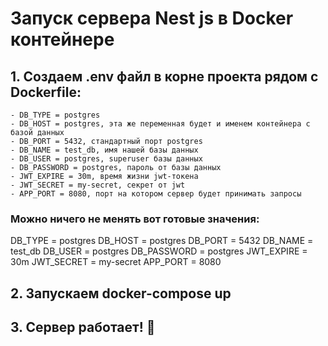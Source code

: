 # Запуск сервера Nest js в Docker контейнере

## 1. Создаем .env файл в корне проекта рядом с Dockerfile:

    - DB_TYPE = postgres
    - DB_HOST = postgres, эта же переменная будет и именем контейнера с базой данных
    - DB_PORT = 5432, стандартный порт postgres
    - DB_NAME = test_db, имя нашей базы данных
    - DB_USER = postgres, superuser базы данных
    - DB_PASSWORD = postgres, пароль от базы данных
    - JWT_EXPIRE = 30m, время жизни jwt-токена
    - JWT_SECRET = my-secret, секрет от jwt
    - APP_PORT = 8080, порт на котором сервер будет принимать запросы

### Можно ничего не менять вот готовые значения:

DB_TYPE = postgres
DB_HOST = postgres
DB_PORT = 5432
DB_NAME = test_db
DB_USER = postgres
DB_PASSWORD = postgres
JWT_EXPIRE = 30m
JWT_SECRET = my-secret
APP_PORT = 8080

## 2. Запускаем docker-compose up

## 3. Сервер работает! &#129346;
